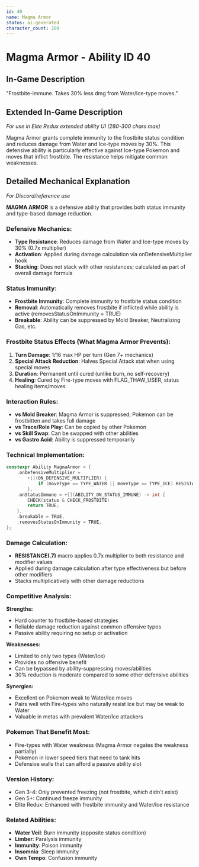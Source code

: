 ```yaml
---
id: 40
name: Magma Armor
status: ai-generated
character_count: 289
---
```


# Magma Armor - Ability ID 40

## In-Game Description
"Frostbite-immune. Takes 30% less dmg from Water/Ice-type moves."

## Extended In-Game Description
*For use in Elite Redux extended ability UI (280-300 chars max)*

Magma Armor grants complete immunity to the frostbite status condition and reduces damage from Water and Ice-type moves by 30%. This defensive ability is particularly effective against Ice-type Pokemon and moves that inflict frostbite. The resistance helps mitigate common weaknesses.

## Detailed Mechanical Explanation
*For Discord/reference use*

**MAGMA ARMOR** is a defensive ability that provides both status immunity and type-based damage reduction.

### Defensive Mechanics:
- **Type Resistance**: Reduces damage from Water and Ice-type moves by 30% (0.7x multiplier)
- **Activation**: Applied during damage calculation via onDefensiveMultiplier hook
- **Stacking**: Does not stack with other resistances; calculated as part of overall damage formula

### Status Immunity:
- **Frostbite Immunity**: Complete immunity to frostbite status condition
- **Removal**: Automatically removes frostbite if inflicted while ability is active (removesStatusOnImmunity = TRUE)
- **Breakable**: Ability can be suppressed by Mold Breaker, Neutralizing Gas, etc.

### Frostbite Status Effects (What Magma Armor Prevents):
1. **Turn Damage**: 1/16 max HP per turn (Gen 7+ mechanics)
2. **Special Attack Reduction**: Halves Special Attack stat when using special moves
3. **Duration**: Permanent until cured (unlike burn, no self-recovery)
4. **Healing**: Cured by Fire-type moves with FLAG_THAW_USER, status healing items/moves

### Interaction Rules:
- **vs Mold Breaker**: Magma Armor is suppressed; Pokemon can be frostbitten and takes full damage
- **vs Trace/Role Play**: Can be copied by other Pokemon
- **vs Skill Swap**: Can be swapped with other abilities
- **vs Gastro Acid**: Ability is suppressed temporarily

### Technical Implementation:
```c
constexpr Ability MagmaArmor = {
    .onDefensiveMultiplier =
        +[](ON_DEFENSIVE_MULTIPLIER) {
            if (moveType == TYPE_WATER || moveType == TYPE_ICE) RESISTANCE(.7);
        },
    .onStatusImmune = +[](ABILITY_ON_STATUS_IMMUNE) -> int {
        CHECK(status & CHECK_FROSTBITE)
        return TRUE;
    },
    .breakable = TRUE,
    .removesStatusOnImmunity = TRUE,
};
```

### Damage Calculation:
- **RESISTANCE(.7)** macro applies 0.7x multiplier to both resistance and modifier values
- Applied during damage calculation after type effectiveness but before other modifiers
- Stacks multiplicatively with other damage reductions

### Competitive Analysis:
**Strengths:**
- Hard counter to frostbite-based strategies
- Reliable damage reduction against common offensive types
- Passive ability requiring no setup or activation

**Weaknesses:**
- Limited to only two types (Water/Ice)
- Provides no offensive benefit
- Can be bypassed by ability-suppressing moves/abilities
- 30% reduction is moderate compared to some other defensive abilities

**Synergies:**
- Excellent on Pokemon weak to Water/Ice moves
- Pairs well with Fire-types who naturally resist Ice but may be weak to Water
- Valuable in metas with prevalent Water/Ice attackers

### Pokemon That Benefit Most:
- Fire-types with Water weakness (Magma Armor negates the weakness partially)
- Pokemon in lower speed tiers that need to tank hits
- Defensive walls that can afford a passive ability slot

### Version History:
- Gen 3-4: Only prevented freezing (not frostbite, which didn't exist)
- Gen 5+: Continued freeze immunity
- Elite Redux: Enhanced with frostbite immunity and Water/Ice resistance

### Related Abilities:
- **Water Veil**: Burn immunity (opposite status condition)
- **Limber**: Paralysis immunity 
- **Immunity**: Poison immunity
- **Insomnia**: Sleep immunity
- **Own Tempo**: Confusion immunity